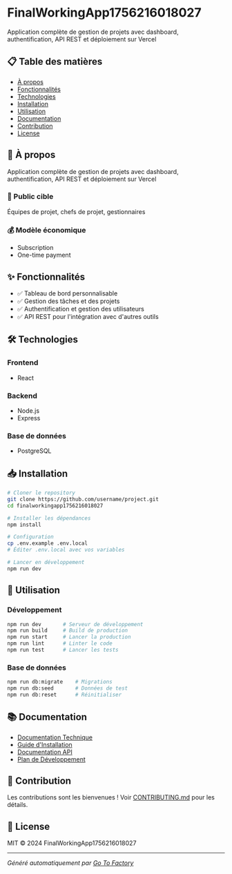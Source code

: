 # FinalWorkingApp1756216018027

Application complète de gestion de projets avec dashboard, authentification, API REST et déploiement sur Vercel




## 📋 Table des matières

- [À propos](#à-propos)
- [Fonctionnalités](#fonctionnalités)
- [Technologies](#technologies)
- [Installation](#installation)
- [Utilisation](#utilisation)
- [Documentation](#documentation)
- [Contribution](#contribution)
- [License](#license)

## 📖 À propos

Application complète de gestion de projets avec dashboard, authentification, API REST et déploiement sur Vercel

### 🎯 Public cible
Équipes de projet, chefs de projet, gestionnaires

### 💰 Modèle économique
- Subscription
- One-time payment

## ✨ Fonctionnalités

- ✅ Tableau de bord personnalisable
- ✅ Gestion des tâches et des projets
- ✅ Authentification et gestion des utilisateurs
- ✅ API REST pour l'intégration avec d'autres outils

## 🛠️ Technologies

### Frontend
- React

### Backend
- Node.js
- Express

### Base de données
- PostgreSQL

## 📥 Installation

```bash
# Cloner le repository
git clone https://github.com/username/project.git
cd finalworkingapp1756216018027

# Installer les dépendances
npm install

# Configuration
cp .env.example .env.local
# Éditer .env.local avec vos variables

# Lancer en développement
npm run dev
```

## 🚀 Utilisation

### Développement
```bash
npm run dev       # Serveur de développement
npm run build     # Build de production
npm run start     # Lancer la production
npm run lint      # Linter le code
npm run test      # Lancer les tests
```

### Base de données
```bash
npm run db:migrate    # Migrations
npm run db:seed       # Données de test
npm run db:reset      # Réinitialiser
```

## 📚 Documentation

- [Documentation Technique](./docs/TECHNICAL.md)
- [Guide d'Installation](./docs/INSTALLATION.md)
- [Documentation API](./docs/API.md)
- [Plan de Développement](./DEV_TODO.md)

## 🤝 Contribution

Les contributions sont les bienvenues ! Voir [CONTRIBUTING.md](./CONTRIBUTING.md) pour les détails.

## 📄 License

MIT © 2024 FinalWorkingApp1756216018027

---
*Généré automatiquement par [Go To Factory](https://gotofactory.com)*